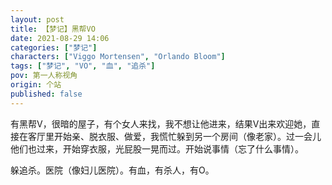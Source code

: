 ```yaml
---
layout: post
title: 【梦记】黑帮VO
date: 2021-08-29 14:06
categories: ["梦记"]
characters: ["Viggo Mortensen", "Orlando Bloom"]
tags: ["梦记", "VO", "血", "追杀"]
pov: 第一人称视角
origin: 个站
published: false
---
```


有黑帮V，很暗的屋子，有个女人来找，我不想让他进来，结果V出来欢迎她，直接在客厅里开始亲、脱衣服、做爱，我慌忙躲到另一个房间（像老家）。过一会儿他们也过来，开始穿衣服，光屁股一晃而过。开始说事情（忘了什么事情）。

躲追杀。医院（像妇儿医院）。有血，有杀人，有O。

